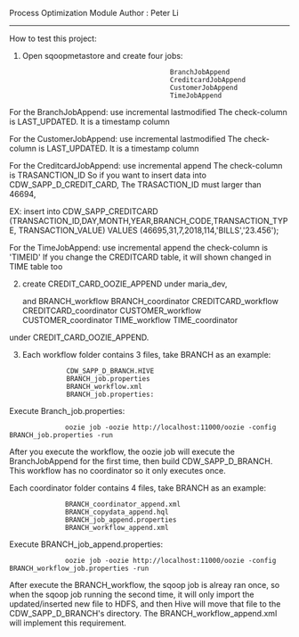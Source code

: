 Process Optimization Module
Author : Peter Li

---------
How to test this project:

1. Open sqoopmetastore and create four jobs:
                                            
                                            BranchJobAppend
                                            CreditcardJobAppend
                                            CustomerJobAppend
                                            TimeJobAppend
 
 For the BranchJobAppend:
     use incremental lastmodified
     The check-column is LAST_UPDATED. It is a timestamp column
     
 For the CustomerJobAppend:
     use incremental lastmodified
     The check-column is LAST_UPDATED. It is a timestamp column
     
 For the CreditcardJobAppend:
     use incremental append
     The check-column is TRASANCTION_ID
     So if you want to insert data into CDW_SAPP_D_CREDIT_CARD, The TRASACTION_ID must larger than 46694,
     
  EX:
     insert into CDW_SAPP_CREDITCARD
     (TRANSACTION_ID,DAY,MONTH,YEAR,BRANCH_CODE,TRANSACTION_TYPE, TRANSACTION_VALUE)
      VALUES
     (46695,31,7,2018,114,'BILLS','23.456');
     
  For the TimeJobAppend:
      use incremental append
      the check-column is 'TIMEID'
      If you change the CREDITCARD table, it will shown changed in TIME table too 
     
     
2. create CREDIT_CARD_OOZIE_APPEND under maria_dev, 

   and  BRANCH_workflow
        BRANCH_coordinator
        CREDITCARD_workflow
        CREDITCARD_coordinator
        CUSTOMER_workflow
        CUSTOMER_coordinator
        TIME_workflow
        TIME_coordinator
    
  under CREDIT_CARD_OOZIE_APPEND.

3. Each workflow folder contains 3 files, take BRANCH as an example:


                  CDW_SAPP_D_BRANCH.HIVE
                  BRANCH_job.properties
                  BRANCH_workflow.xml
                  BRANCH_job.properties: 

 Execute Branch_job.properties:                  
 
                  oozie job -oozie http://localhost:11000/oozie -config BRANCH_job.properties -run
 
 After you execute the workflow, the oozie job will execute the BranchJobAppend for the first time, then build CDW_SAPP_D_BRANCH.
 This workflow has no coordinator so it only executes once.
 
 
 
  Each coordinator folder contains 4 files, take BRANCH as an example:
   
                  BRANCH_coordinator_append.xml
                  BRANCH_copydata_append.hql
                  BRANCH_job_append.properties
                  BRANCH_workflow_append.xml
   
  Execute BRANCH_job_append.properties:
            
                  oozie job -oozie http://localhost:11000/oozie -config BRANCH_workflow_job.properties -run
                
After execute the BRANCH_workflow, the sqoop job is alreay ran once, so when the sqoop job running the second time, it will only import the updated/inserted new file to HDFS, and then Hive will move that file to the CDW_SAPP_D_BRANCH's directory.
The BRANCH_workflow_append.xml will implement this requirement.


 
             
                  
